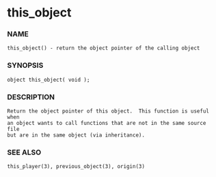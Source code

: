 # this_object

### NAME

    this_object() - return the object pointer of the calling object

### SYNOPSIS

    object this_object( void );

### DESCRIPTION

    Return the object pointer of this object.  This function is useful when
    an object wants to call functions that are not in the same source  file
    but are in the same object (via inheritance).

### SEE ALSO

    this_player(3), previous_object(3), origin(3)

